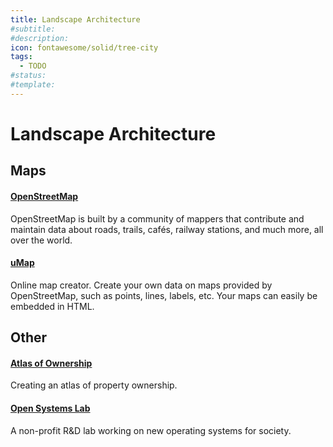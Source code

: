 ```yaml
---
title: Landscape Architecture
#subtitle: 
#description: 
icon: fontawesome/solid/tree-city
tags:
  - TODO
#status:
#template: 
---
```


# Landscape Architecture

## Maps

#### [OpenStreetMap](https://www.openstreetmap.org/)
OpenStreetMap is built by a community of mappers that contribute and maintain data about roads, trails, cafés, railway stations, and much more, all over the world. 

#### [uMap](https://umap.openstreetmap.fr/en/map/new/)
Online map creator. Create your own data on maps provided by OpenStreetMap, such as points, lines, labels, etc. Your maps can easily be embedded in HTML.

## Other

#### [Atlas of Ownership](https://atlasofownership.org/)
Creating an atlas of property ownership.

#### [Open Systems Lab](https://www.opensystemslab.io/)
A non-profit R&D lab working on new operating systems for society.
